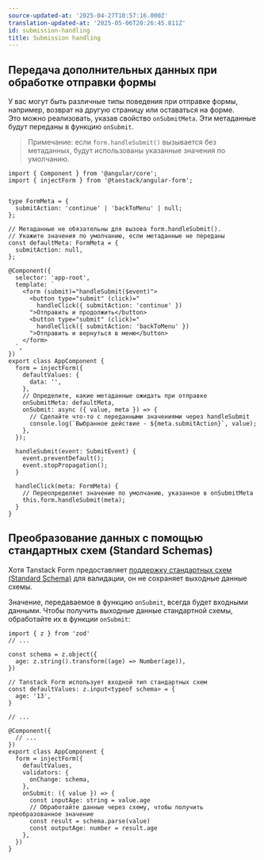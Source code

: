 ```yaml
---
source-updated-at: '2025-04-27T10:57:16.000Z'
translation-updated-at: '2025-05-06T20:26:45.811Z'
id: submission-handling
title: Submission handling
---
```


## Передача дополнительных данных при обработке отправки формы

У вас могут быть различные типы поведения при отправке формы, например, возврат на другую страницу или оставаться на форме.  
Это можно реализовать, указав свойство `onSubmitMeta`. Эти метаданные будут переданы в функцию `onSubmit`.

> Примечание: если `form.handleSubmit()` вызывается без метаданных, будут использованы указанные значения по умолчанию.

```angular-ts
import { Component } from '@angular/core';
import { injectForm } from '@tanstack/angular-form';


type FormMeta = {
  submitAction: 'continue' | 'backToMenu' | null;
};

// Метаданные не обязательны для вызова form.handleSubmit().
// Укажите значения по умолчанию, если метаданные не переданы
const defaultMeta: FormMeta = {
  submitAction: null,
};

@Component({
  selector: 'app-root',
  template: `
    <form (submit)="handleSubmit($event)">
      <button type="submit" (click)="
        handleClick({ submitAction: 'continue' })
      ">Отправить и продолжить</button>
      <button type="submit" (click)="
        handleClick({ submitAction: 'backToMenu' })
      ">Отправить и вернуться в меню</button>
    </form>
  `,
})
export class AppComponent {
  form = injectForm({
    defaultValues: {
      data: '',
    },
    // Определите, какие метаданные ожидать при отправке
    onSubmitMeta: defaultMeta,
    onSubmit: async ({ value, meta }) => {
      // Сделайте что-то с переданными значениями через handleSubmit
      console.log(`Выбранное действие - ${meta.submitAction}`, value);
    },
  });

  handleSubmit(event: SubmitEvent) {
    event.preventDefault();
    event.stopPropagation();
  }

  handleClick(meta: FormMeta) {
    // Переопределяет значение по умолчанию, указанное в onSubmitMeta
    this.form.handleSubmit(meta);
  }
}
```

## Преобразование данных с помощью стандартных схем (Standard Schemas)

Хотя Tanstack Form предоставляет [поддержку стандартных схем (Standard Schema)](./validation.md) для валидации, он не сохраняет выходные данные схемы.

Значение, передаваемое в функцию `onSubmit`, всегда будет входными данными. Чтобы получить выходные данные стандартной схемы, обработайте их в функции `onSubmit`:

```tsx
import { z } from 'zod'
// ...

const schema = z.object({
  age: z.string().transform((age) => Number(age)),
})

// Tanstack Form использует входной тип стандартных схем
const defaultValues: z.input<typeof schema> = {
  age: '13',
}

// ...

@Component({
  // ...
})
export class AppComponent {
  form = injectForm({
    defaultValues,
    validators: {
      onChange: schema,
    },
    onSubmit: ({ value }) => {
      const inputAge: string = value.age
      // Обработайте данные через схему, чтобы получить преобразованное значение
      const result = schema.parse(value)
      const outputAge: number = result.age
    },
  })
}
```
